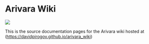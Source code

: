 # Arivara Wiki

[![](https://travis-ci.org/davidpirogov/arivara_wiki.svg?branch=master)](https://travis-ci.org/davidpirogov/arivara_wiki)

This is the source documentation pages for the Arivara wiki hosted at (https://davidpirogov.github.io/arivara_wiki)
